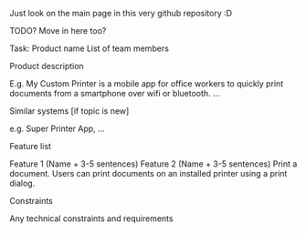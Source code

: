 Just look on the main page in this very github repository :D

TODO?
Move in here too?

Task:
Product name
List of team members

Product description

E.g. My Custom Printer is a mobile app for office workers to quickly print documents from a smartphone over wifi or bluetooth. … 

Similar systems [if topic is new]

e.g. Super Printer App, …

Feature list

Feature 1 (Name + 3-5 sentences)
Feature 2 (Name + 3-5 sentences)
Print a document. Users can print documents on an installed printer using a print dialog.

Constraints

Any technical constraints and requirements
